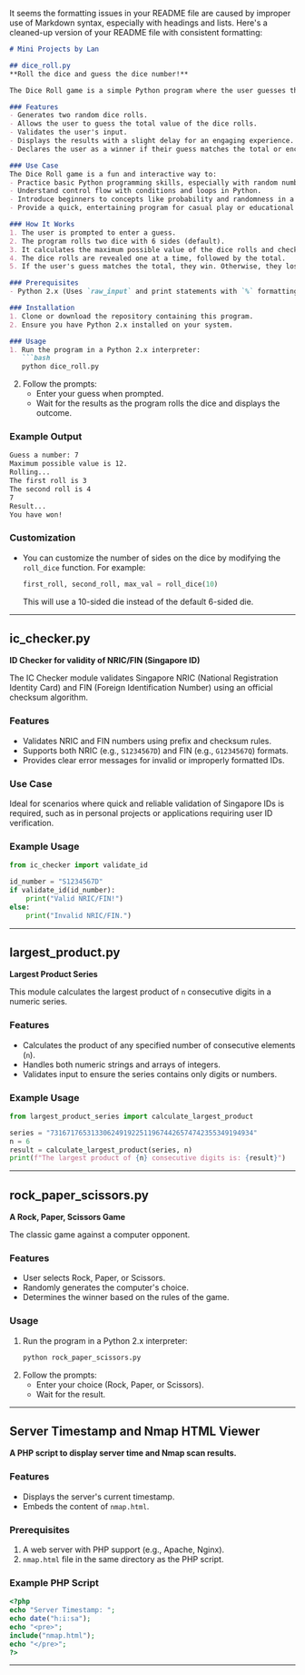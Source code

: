 It seems the formatting issues in your README file are caused by improper use of Markdown syntax, especially with headings and lists. Here's a cleaned-up version of your README file with consistent formatting:  

```markdown
# Mini Projects by Lan  

## dice_roll.py  
**Roll the dice and guess the dice number!**  

The Dice Roll game is a simple Python program where the user guesses the outcome of a dice roll. The program generates two random dice rolls, sums them up, and checks if the user's guess matches the total.  

### Features  
- Generates two random dice rolls.  
- Allows the user to guess the total value of the dice rolls.  
- Validates the user's input.  
- Displays the results with a slight delay for an engaging experience.  
- Declares the user as a winner if their guess matches the total or encourages them to try again if they lose.  

### Use Case  
The Dice Roll game is a fun and interactive way to:  
- Practice basic Python programming skills, especially with random number generation and user input handling.  
- Understand control flow with conditions and loops in Python.  
- Introduce beginners to concepts like probability and randomness in a simple, engaging manner.  
- Provide a quick, entertaining program for casual play or educational demonstrations.  

### How It Works  
1. The user is prompted to enter a guess.  
2. The program rolls two dice with 6 sides (default).  
3. It calculates the maximum possible value of the dice rolls and checks if the guess is valid.  
4. The dice rolls are revealed one at a time, followed by the total.  
5. If the user's guess matches the total, they win. Otherwise, they lose.  

### Prerequisites  
- Python 2.x (Uses `raw_input` and print statements with `%` formatting specific to Python 2).  

### Installation  
1. Clone or download the repository containing this program.  
2. Ensure you have Python 2.x installed on your system.  

### Usage  
1. Run the program in a Python 2.x interpreter:  
   ```bash
   python dice_roll.py
   ```  
2. Follow the prompts:  
   - Enter your guess when prompted.  
   - Wait for the results as the program rolls the dice and displays the outcome.  

### Example Output  
```bash
Guess a number: 7  
Maximum possible value is 12.  
Rolling...  
The first roll is 3  
The second roll is 4  
7  
Result...  
You have won!  
```  

### Customization  
- You can customize the number of sides on the dice by modifying the `roll_dice` function. For example:  
   ```python
   first_roll, second_roll, max_val = roll_dice(10)
   ```  
   This will use a 10-sided die instead of the default 6-sided die.  

---

## ic_checker.py  
**ID Checker for validity of NRIC/FIN (Singapore ID)**  

The IC Checker module validates Singapore NRIC (National Registration Identity Card) and FIN (Foreign Identification Number) using an official checksum algorithm.  

### Features  
- Validates NRIC and FIN numbers using prefix and checksum rules.  
- Supports both NRIC (e.g., `S1234567D`) and FIN (e.g., `G1234567Q`) formats.  
- Provides clear error messages for invalid or improperly formatted IDs.  

### Use Case  
Ideal for scenarios where quick and reliable validation of Singapore IDs is required, such as in personal projects or applications requiring user ID verification.  

### Example Usage  
```python
from ic_checker import validate_id

id_number = "S1234567D"
if validate_id(id_number):
    print("Valid NRIC/FIN!")
else:
    print("Invalid NRIC/FIN.")
```  

---

## largest_product.py  
**Largest Product Series**  

This module calculates the largest product of `n` consecutive digits in a numeric series.  

### Features  
- Calculates the product of any specified number of consecutive elements (`n`).  
- Handles both numeric strings and arrays of integers.  
- Validates input to ensure the series contains only digits or numbers.  

### Example Usage  
```python
from largest_product_series import calculate_largest_product

series = "73167176531330624919225119674426574742355349194934"
n = 6
result = calculate_largest_product(series, n)
print(f"The largest product of {n} consecutive digits is: {result}")
```  

---

## rock_paper_scissors.py  
**A Rock, Paper, Scissors Game**  

The classic game against a computer opponent.  

### Features  
- User selects Rock, Paper, or Scissors.  
- Randomly generates the computer's choice.  
- Determines the winner based on the rules of the game.  

### Usage  
1. Run the program in a Python 2.x interpreter:  
   ```bash
   python rock_paper_scissors.py
   ```  
2. Follow the prompts:  
   - Enter your choice (Rock, Paper, or Scissors).  
   - Wait for the result.  

---

## Server Timestamp and Nmap HTML Viewer  

**A PHP script to display server time and Nmap scan results.**  

### Features  
- Displays the server's current timestamp.  
- Embeds the content of `nmap.html`.  

### Prerequisites  
1. A web server with PHP support (e.g., Apache, Nginx).  
2. `nmap.html` file in the same directory as the PHP script.  

### Example PHP Script  
```php
<?php
echo "Server Timestamp: ";
echo date("h:i:sa");
echo "<pre>";
include("nmap.html");
echo "</pre>";
?>
```  

---

